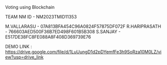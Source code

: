 Voting using Blockchain 

TEAM NM ID - NM2023TMID11353

M.VALLARASU   -    07A813BFA454C96A0824F57875DF072F
R.HARIPRASATH  - 766603AED500F36B7ED498F601B5B308
S.SANJAY      -          E517DE38FC8FE088A8F408D369739E76

DEMO LINK : https://drive.google.com/file/d/1LuUungD1d2pDYemfFe3h9SoRza10M0LZ/view?usp=drive_link
